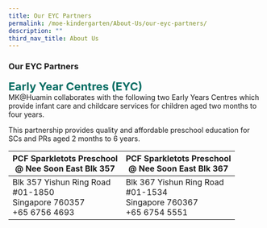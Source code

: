 ```yaml
---
title: Our EYC Partners
permalink: /moe-kindergarten/About-Us/our-eyc-partners/
description: ""
third_nav_title: About Us
---
```

### **Our EYC Partners**

<b style="color:#016C62; font-size:22px;">Early Year Centres (EYC)</b><br>
MK@Huamin collaborates with the following two Early Years Centres which provide infant care and childcare services for children aged two months to four years.

This partnership provides quality and affordable preschool education for SCs and PRs aged 2 months to 6 years.


| PCF Sparkletots Preschool <br>@ Nee Soon East Blk 357 | PCF Sparkletots Preschool <br>@ Nee Soon East Blk 367 |
| -------- | -------- |
| Blk 357 Yishun Ring Road<br>#01-1850<br>Singapore 760357  <br>+65 6756 4693 | Blk 367 Yishun Ring Road<br>#01-1534<br>Singapore 760367<br>+65 6754 5551 |

